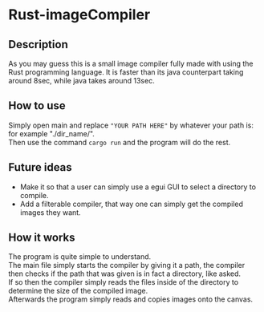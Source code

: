 # Rust-imageCompiler

## Description

As you may guess this is a small image compiler fully made with using the Rust programming language. 
It is faster than its java counterpart taking around 8sec, while java takes around 13sec.

## How to use

Simply open main and replace `"YOUR PATH HERE"` by whatever your path is: for example "./dir_name/".<br/>
Then use the command `cargo run` and the program will do the rest.

## Future ideas

- Make it so that a user can simply use a egui GUI to select a directory to compile.
- Add a filterable compiler, that way one can simply get the compiled images they want.

## How it works

The program is quite simple to understand.<br/>
The main file simply starts the compiler by giving it a path, the compiler then checks if the path that was given is in fact a directory, 
like asked.<br/>
If so then the compiler simply reads the files inside of the directory to determine the size of the compiled image.<br/>
Afterwards the program simply reads and copies images onto the canvas.
